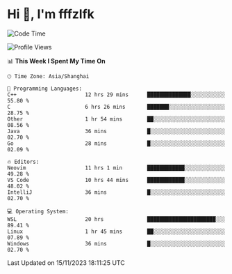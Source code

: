 # Hi 👋, I'm fffzlfk

<!--START_SECTION:waka-->
![Code Time](http://img.shields.io/badge/Code%20Time-575%20hrs%209%20mins-blue)

![Profile Views](http://img.shields.io/badge/Profile%20Views-0-blue)

📊 **This Week I Spent My Time On** 

```text
🕑︎ Time Zone: Asia/Shanghai

💬 Programming Languages: 
C++                      12 hrs 29 mins      ██████████████░░░░░░░░░░░   55.80 % 
C                        6 hrs 26 mins       ███████░░░░░░░░░░░░░░░░░░   28.75 % 
Other                    1 hr 54 mins        ██░░░░░░░░░░░░░░░░░░░░░░░   08.56 % 
Java                     36 mins             █░░░░░░░░░░░░░░░░░░░░░░░░   02.70 % 
Go                       28 mins             █░░░░░░░░░░░░░░░░░░░░░░░░   02.09 % 

🔥 Editors: 
Neovim                   11 hrs 1 min        ████████████░░░░░░░░░░░░░   49.28 % 
VS Code                  10 hrs 44 mins      ████████████░░░░░░░░░░░░░   48.02 % 
IntelliJ                 36 mins             █░░░░░░░░░░░░░░░░░░░░░░░░   02.70 % 

💻 Operating System: 
WSL                      20 hrs              ██████████████████████░░░   89.41 % 
Linux                    1 hr 45 mins        ██░░░░░░░░░░░░░░░░░░░░░░░   07.89 % 
Windows                  36 mins             █░░░░░░░░░░░░░░░░░░░░░░░░   02.70 % 
```


 Last Updated on 15/11/2023 18:11:25 UTC
<!--END_SECTION:waka-->
